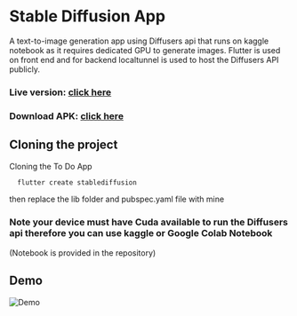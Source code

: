 # Stable Diffusion App

A text-to-image generation app using Diffusers api that runs on kaggle notebook as it requires dedicated GPU to generate images.
Flutter is used on front end and for backend localtunnel is used to host the Diffusers API publicly.



### Live version: [click here](https://musabnawab.github.io/stable-diffusion-app/)

### Download APK: [click here](https://github.com/MusabNawab/stable-diffusion-app/blob/main/apk/stable-diffusion.apk)

## Cloning the project


Cloning the To Do App 

```bash
  flutter create stablediffusion
```
then replace the lib folder and pubspec.yaml file with mine

### Note your device must have Cuda available to run the Diffusers api therefore you can use kaggle or Google Colab Notebook
(Notebook is provided in the repository)


## Demo

![Demo](https://github.com/MusabNawab/stable-diffusion-app/blob/main/demo/demo.gif)
